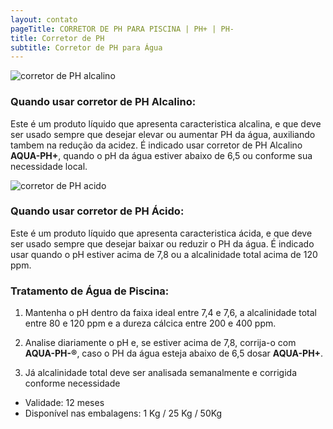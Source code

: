 ```yaml
---
layout: contato
pageTitle: CORRETOR DE PH PARA PISCINA | PH+ | PH- 
title: Corretor de PH
subtitle: Corretor de PH para Água
---
```

<p>
<img class="img-responsive pull-right" style="max-width: 50%;" src="../../website/images/corretor de PH alcalino.png" alt="corretor de PH alcalino">

### Quando usar corretor de PH Alcalino:

Este é um produto líquido que apresenta caracteristica alcalina, e que deve ser usado sempre que desejar elevar ou aumentar PH da  água, auxiliando tambem na redução da acidez. 
É indicado usar corretor de PH Alcalino **AQUA-PH+**, quando o pH da água estiver abaixo de 6,5 ou conforme sua necessidade local.  
</p>

<p>
<img class="img-responsive pull-right" style="max-width: 50%;" src="../../website/images/corretor de PH acido.png" alt="corretor de PH acido">  

### **Quando usar corretor de PH Ácido:**

Este é um produto líquido que apresenta caracteristica ácida, e que deve ser usado sempre que desejar baixar ou reduzir o PH da  água.
É indicado usar quando o pH estiver acima de 7,8 ou a alcalinidade total acima de 120 ppm. 
</p>

### Tratamento de Água de Piscina:

1) Mantenha o pH dentro da faixa ideal entre 7,4 e 7,6, a alcalinidade total entre 80 e 120 ppm e a dureza cálcica entre 200 e 400 ppm.

2) Analise diariamente o pH e, se estiver acima de 7,8, corrija-o com **AQUA-PH-®**, caso o PH da água esteja abaixo de 6,5 dosar **AQUA-PH+**.
3) Já alcalinidade total deve ser analisada semanalmente e corrigida conforme necessidade  

>

- Validade: 12 meses
- Disponível nas embalagens: 1 Kg / 25 Kg / 50Kg

